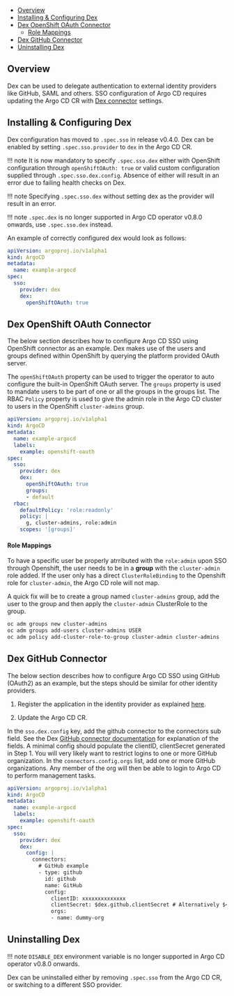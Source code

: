 - [Overview](#overview)
- [Installing & Configuring Dex](#installing--configuring-dex)
- [Dex OpenShift OAuth Connector](#dex-openshift-oauth-connector)
    - [Role Mappings](#role-mappings)
- [Dex GitHub Connector](#dex-github-connector)
- [Uninstalling Dex](#uninstalling-dex)

## Overview

Dex can be used to delegate authentication to external identity providers like GitHub, SAML and others. SSO configuration of Argo CD requires updating the Argo CD CR with [Dex connector](https://dexidp.io/docs/connectors/) settings.

## Installing & Configuring Dex

Dex configuration has moved to `.spec.sso` in release v0.4.0. Dex can be enabled by setting `.spec.sso.provider` to `dex` in the Argo CD CR. 

!!! note
    It is now mandatory to specify `.spec.sso.dex` either with OpenShift configuration through `openShiftOAuth: true` or valid custom configuration supplied through `.spec.sso.dex.config`. Absence of either will result in an error due to failing health checks on Dex. 

!!! note
    Specifying `.spec.sso.dex` without setting dex as the provider will result in an error. 

!!! note
    `.spec.dex` is no longer supported in Argo CD operator v0.8.0 onwards, use `.spec.sso.dex` instead.

An example of correctly configured dex would look as follows:

```yaml
apiVersion: argoproj.io/v1alpha1
kind: ArgoCD
metadata:
  name: example-argocd
spec:
  sso:
    provider: dex
    dex:
      openShiftOAuth: true
```

## Dex OpenShift OAuth Connector

The below section describes how to configure Argo CD SSO using OpenShift connector as an example. Dex makes use of the users and groups defined within OpenShift by querying the platform provided OAuth server.

The `openShiftOAuth` property can be used to trigger the operator to auto configure the built-in OpenShift OAuth server. The `groups` property is used to mandate users to be part of one or all the groups in the groups list. The RBAC `Policy` property is used to give the admin role in the Argo CD cluster to users in the OpenShift `cluster-admins` group.

``` yaml
apiVersion: argoproj.io/v1alpha1
kind: ArgoCD
metadata:
  name: example-argocd
  labels:
    example: openshift-oauth
spec:
  sso:
    provider: dex
    dex:
      openShiftOAuth: true
      groups:
      - default
  rbac:
    defaultPolicy: 'role:readonly'
    policy: |
      g, cluster-admins, role:admin
    scopes: '[groups]'
```

#### Role Mappings

To have a specific user be properly atrributed with the `role:admin` upon SSO through Openshift, the user needs to be in a **group** with the `cluster-admin` role added. If the user only has a direct `ClusterRoleBinding` to the Openshift role for `cluster-admin`, the Argo CD role will not map.

A quick fix will be to create a group named `cluster-admins` group, add the user to the group and then apply the `cluster-admin` ClusterRole to the group.

```txt
oc adm groups new cluster-admins
oc adm groups add-users cluster-admins USER
oc adm policy add-cluster-role-to-group cluster-admin cluster-admins
```

## Dex GitHub Connector

The below section describes how to configure Argo CD SSO using GitHub (OAuth2) as an example, but the steps should be similar for other identity providers.

1. Register the application in the identity provider as explained [here](https://argoproj.github.io/argo-cd/operator-manual/user-management/#1-register-the-application-in-the-identity-provider).

2. Update the Argo CD CR.

In the `sso.dex.config` key, add the github connector to the connectors sub field. See the Dex [GitHub connector documentation](https://github.com/dexidp/website/blob/main/content/docs/connectors/github.md) for explanation of the fields. A minimal config should populate the clientID, clientSecret generated in Step 1.
You will very likely want to restrict logins to one or more GitHub organization. In the
`connectors.config.orgs` list, add one or more GitHub organizations. Any member of the org will then be able to login to Argo CD to perform management tasks.

``` yaml
apiVersion: argoproj.io/v1alpha1
kind: ArgoCD
metadata:
  name: example-argocd
  labels:
    example: openshift-oauth
spec:
  sso:
    provider: dex
    dex:
      config: |
        connectors:
          # GitHub example
          - type: github
            id: github
            name: GitHub
            config:
              clientID: xxxxxxxxxxxxxx
              clientSecret: $dex.github.clientSecret # Alternatively $<some_K8S_secret>:dex.github.clientSecret
              orgs:
              - name: dummy-org
```

## Uninstalling Dex 

!!! note
    `DISABLE_DEX` environment variable is no longer supported in Argo CD operator v0.8.0 onwards.

Dex can be uninstalled either by removing `.spec.sso` from the Argo CD CR, or switching to a different SSO provider. 
